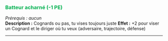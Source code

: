 ### <span style="color:rgb(0, 176, 80)">Batteur acharné (-1 PE)</span>
_Prérequis : aucun_  
**Description :** Cognards ou pas, tu vises toujours juste
**Effet :** +2 pour viser un Cognard et le diriger où tu veux (adversaire, trajectoire, défense)

---